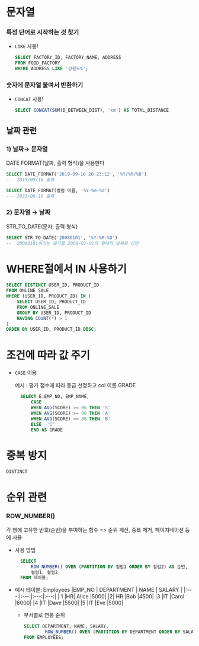 # 문자열
### 특정 단어로 시작하는 것 찾기
- `LIKE` 사용!
    ```sql
    SELECT FACTORY_ID, FACTORY_NAME, ADDRESS
    FROM FOOD_FACTORY
    WHERE ADDRESS LIKE '강원도%';
    ```

### 숫자에 문자열 붙여서 반환하기
- `CONCAT` 사용!
    ```sql
    SELECT CONCAT(SUM(D_BETWEEN_DIST), 'km') AS TOTAL_DISTANCE
    ```
## 날짜 관련
### 1) 날짜→ 문자열

DATE FORMAT(날짜, 출력 형식)을 사용한다

```sql
SELECT DATE_FORMAT('2019-09-16 20:23:12', '%Y/%M/%D')
--  2019/09/16 출력
```
```sql
SELECT DATE_FORMAT(컬럼 이름, '%Y-%m-%d')
--- 2021-06-10 출력
```
### 2) 문자열 → 날짜 

STR_TO_DATE(문자, 출력 형식) 
```sql
SELECT STR_TO_DATE('20080101', '%Y-%M-%D')  
--  20080101이라는 문자를 2008-01-01의 형태의 날짜로 리턴
```

# WHERE절에서 IN 사용하기
```SQL
SELECT DISTINCT USER_ID, PRODUCT_ID
FROM ONLINE_SALE
WHERE (USER_ID, PRODUCT_ID) IN (
    SELECT USER_ID, PRODUCT_ID
    FROM ONLINE_SALE
    GROUP BY USER_ID, PRODUCT_ID
    HAVING COUNT(*) > 1
)
ORDER BY USER_ID, PRODUCT_ID DESC;
```

# 조건에 따라 값 주기
- `CASE` 이용
  
  예시 : 평가 점수에 따라 등급 선정하고 col 이름 GRADE
  ```sql
    SELECT E.EMP_NO, EMP_NAME, 
        CASE
        WHEN AVG(SCORE) >= 96 THEN 'S'
        WHEN AVG(SCORE) >= 90 THEN 'A'
        WHEN AVG(SCORE) >= 80 THEN 'B'
        ELSE  'C'
        END AS GRADE

  ```

# 중복 방지
`DISTINCT`

# 순위 관련
### ROW_NUMBER()
각 행에 고유한 번호(순번)을 부여하는 함수 => 순위 계산, 중복 제거, 페이지네이션 등에 사용
- 사용 방법
  ```sql
    SELECT 
        ROW_NUMBER() OVER (PARTITION BY 컬럼1 ORDER BY 컬럼2) AS 순번,
        컬럼1, 컬럼2
    FROM 테이블;

  ```

- 예시
  테이블: Employees
    |EMP_NO	| DEPARTMENT |	NAME |	SALARY |
  |:---:|:---:|:---:|:---:|
   | 1	|HR|	Alice	|5000|
    |2|	HR	|Bob	|4500|
    |3	|IT	|Carol	|6000|
    |4	|IT	|Dave	|5500|
    |5	|IT	|Eve	|5000|

  - 부서별로 연봉 순위
    ```sql
    SELECT DEPARTMENT, NAME, SALARY,
            ROW_NUMBER() OVER (PARTITION BY DEPARTMENT ORDER BY SALARY DESC) AS RANK
    FROM EMPLOYEES;
    ```
  
